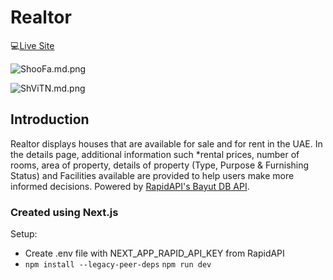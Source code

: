 # Realtor
💻[Live Site](https://vrsb-realtor.vercel.app)

![ShooFa.md.png](https://iili.io/ShooFa.md.png)

![ShViTN.md.png](https://iili.io/ShViTN.md.png)

## Introduction
Realtor displays houses that are available for sale and for rent in the UAE. In the details page, additional information such *rental prices, number of rooms, area of property, details of property (Type, Purpose & Furnishing Status) and Facilities available are provided to help users make more informed decisions. Powered by [RapidAPI's Bayut DB API](https://rapidapi.com/apidojo/api/bayut/).

### Created using Next.js
Setup:
- Create .env file with NEXT_APP_RAPID_API_KEY from RapidAPI
-  `npm install --legacy-peer-deps` 
 `npm run dev` 
